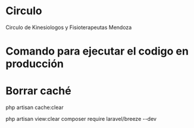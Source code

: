 # Circulo

Circulo de Kinesiologos y Fisioterapeutas Mendoza

# Comando para ejecutar el codigo en producción

# Borrar caché
php artisan cache:clear

php artisan view:clear
composer require laravel/breeze --dev